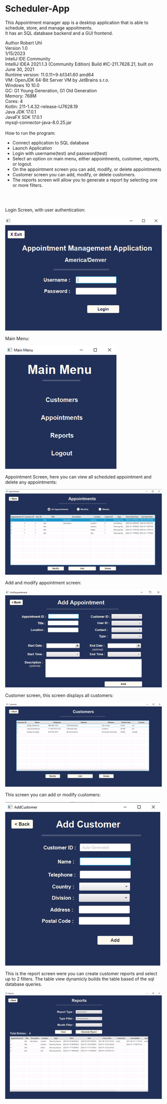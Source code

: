 # Scheduler-App
This Appointment manager app is a desktop application that is able to schedule, store, and manage appoitments.<br /> 
It has an SQL database backend and a GUI frontend.<br /> 

Author Robert Uhl<br /> 
Version 1.0<br /> 
1/15/2023<br /> 
InteliJ IDE Community<br />
IntelliJ IDEA 2021.1.3 (Community Edition)
Build #IC-211.7628.21, built on June 30, 2021<br />
Runtime version: 11.0.11+9-b1341.60 amd64<br />
VM: OpenJDK 64-Bit Server VM by JetBrains s.r.o.<br />
Windows 10 10.0<br />
GC: G1 Young Generation, G1 Old Generation<br />
Memory: 768M<br />
Cores: 4<br />
Kotlin: 211-1.4.32-release-IJ7628.19<br />
Java JDK 17.0.1<br /> 
JavaFX SDK 17.0.1<br /> 
mysql-connector-java-8.0.25.jar<br /> 
<br /> 
How to run the program:
- Connect application to SQL database
- Launch Application
- Login with username(test) and password(test)
- Select an option on main menu, either appointments, customer, reports, or logout.
- On the appointment screen you can add, modify, or delete appointments
- Customer screen you can add, modify, or delete customers.
- The reports screen will allow you to generate a report by selecting one or more filters.
<br /> 
<br /> 

Login Screen, with user authentication:

![alt text](https://github.com/sudorob0/Scheduler-App/blob/master/screen_shots/loginScreen.png?raw=true)

Main Menu:

![alt text](https://github.com/sudorob0/Scheduler-App/blob/master/screen_shots/mainMenu.png?raw=true)

Appointment Screen, here you can view all scheduled appointment and delete any appointments:

![alt text](https://github.com/sudorob0/Scheduler-App/blob/master/screen_shots/appointmentScreen.png?raw=true)

Add and modify appointment screen:

![alt text](https://github.com/sudorob0/Scheduler-App/blob/master/screen_shots/addAppointment.png?raw=true)

Customer screen, this screen displays all customers:

![alt text](https://github.com/sudorob0/Scheduler-App/blob/master/screen_shots/customerScreen.png?raw=true)

This screen you can add or modify customers:

![alt text](https://github.com/sudorob0/Scheduler-App/blob/master/screen_shots/addCustomer.png?raw=true)

This is the report screen were you can create customer reports and select up to 2 filters.
The table view dynamicly builds the table based of the sql database queries.

![alt text](https://github.com/sudorob0/Scheduler-App/blob/master/screen_shots/reportScreen.png?raw=true)
